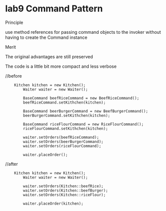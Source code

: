 # lab9 Command Pattern

Principle

use method references for passing command objects to the invoker without having to create the Command instance

Merit

The original advantages are still preserved

The code is a little bit more compact and less verbose


//before
		 	    
		Kitchen kitchen = new Kitchen();
	        Waiter waiter = new Waiter();
	        
	        BaseCommand beefRiceCommand = new BeefRiceCommand();
	        beefRiceCommand.setKithchen(kitchen);
	        
	        BaseCommand beerBurgerCommand = new BeefBurgerCommand();
	        beerBurgerCommand.setKithchen(kitchen);

	        BaseCommand riceFlourCommand = new RiceFlourCommand();
	        riceFlourCommand.setKithchen(kitchen);

	        waiter.setOrders(beefRiceCommand);
	        waiter.setOrders(beerBurgerCommand);
	        waiter.setOrders(riceFlourCommand);
	        
	        waiter.placeOrder();

//after 
		      
		Kitchen kitchen = new Kitchen();
	        Waiter waiter = new Waiter();
	        
	        waiter.setOrders(Kitchen::beefRice);
	        waiter.setOrders(Kitchen::beefBurger);
	        waiter.setOrders(Kitchen::riceFlour);
	        
	        waiter.placeOrder(kitchen);

